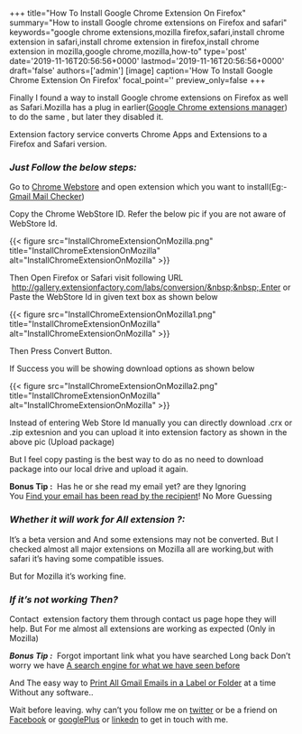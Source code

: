+++
title="How To Install Google Chrome Extension On Firefox"
summary="How to install Google chrome extensions on Firefox and safari"
keywords="google chrome extensions,mozilla firefox,safari,install chrome extension in safari,install chrome extension in firefox,install chrome extension in mozilla,google chrome,mozilla,how-to"
type='post'
date='2019-11-16T20:56:56+0000'
lastmod='2019-11-16T20:56:56+0000'
draft='false'
authors=['admin']
[image]
caption='How To Install Google Chrome Extension On Firefox'
focal_point=''
preview_only=false
+++








Finally I found a way to install Google chrome extensions on Firefox as well as Safari.Mozilla has a plug in earlier(<a title="Google Chrome Extension manager" href="https://addons.mozilla.org/en-US/firefox/addon/98440" target="_blank" rel="nofollow noopener">Google Chrome extensions manager</a>) to do the same , but later they disabled it.

Extension factory service converts Chrome Apps and Extensions to a Firefox and Safari version.

### <em>Just Follow the below steps:</em>

Go to <a title="Chrome Webstore" href="https://chrome.google.com/webstore" target="_blank" rel="nofollow noopener">Chrome Webstore</a>&nbsp;and open extension which you want to install(Eg:- <a title="Gmail Email Checker" href="https://chrome.google.com/webstore/detail/google-mail-checker/mihcahmgecmbnbcchbopgniflfhgnkff?utm_source=chrome-ntp-icon" target="_blank" rel="nofollow noopener">Gmail Mail Checker</a>)

Copy the Chrome WebStore ID. Refer the below pic if you are not aware of WebStore Id.

{{< figure src="InstallChromeExtensionOnMozilla.png" title="InstallChromeExtensionOnMozilla" alt="InstallChromeExtensionOnMozilla" >}}

Then Open Firefox or Safari visit following URL &nbsp;http://gallery.extensionfactory.com/labs/conversion/&nbsp;&nbsp;.Enter or Paste the WebStore Id in given text box as shown below

{{< figure src="InstallChromeExtensionOnMozilla1.png" title="InstallChromeExtensionOnMozilla" alt="InstallChromeExtensionOnMozilla" >}}

Then Press Convert Button.

If Success you will be showing download options as shown below

{{< figure src="InstallChromeExtensionOnMozilla2.png" title="InstallChromeExtensionOnMozilla" alt="InstallChromeExtensionOnMozilla" >}}

Instead of entering Web Store Id manually you can directly download .crx or .zip extesnion and you can upload it into extension factory as shown in the above pic (Upload package)

But I feel copy pasting is the best way to do as no need to download package into our local drive and upload it again.

<strong>Bonus Tip :</strong>&nbsp;&nbsp;Has he or she read my email yet? are they Ignoring You&nbsp;<a title="find out when your email has been read by the recipient!" href="https://www.arungudelli.com/2012/08/track-who-opened-your-mails-yesware.html" target="_blank" rel="noopener">Find&nbsp;your email has been read by the recipient</a>! No More Guessing

### <em>Whether it will work for All extension ?:</em>

It’s a beta version and And some extensions may not be converted. But I checked almost all major extensions on Mozilla all are working,but with safari it’s having some compatible issues.

But for Mozilla it’s working fine.

### <em>If it’s not working Then?</em>

Contact &nbsp;extension factory them through contact us page hope they will help. But For me almost all extensions are working as expected (Only in Mozilla)

<em><strong>Bonus Tip :</strong> </em>&nbsp;Forgot important link what you have searched Long back Don’t worry we have&nbsp;<a title="A search engine for what we have seen before" href="https://www.arungudelli.com/2012/09/a-search-engine-for-what-we-have-seen-before.html" rel="bookmark">A search engine for what we have seen before </a>

And The easy way to <a title="Print All Gmail emails in a folder or label at a time." href="https://www.arungudelli.com/2012/11/print-all-gmail-emails-in-one-folder-or-label-at-a-time.html" target="_blank" rel="noopener">Print All Gmail Emails in a Label or Folder</a> at a time Without any software..

Wait before leaving.
why can’t you follow me on <a href="https://twitter.com/arungudelli" target="_blank">twitter</a> or be a friend on <a href="https://www.facebook.com/gudelliArun" target="_blank">Facebook</a> or <a href="https://plus.google.com/+ArunkumarGudelli" target="_blank">googlePlus</a> or <a href="https://www.linkedin.com/in/arungudelli/" target="_blank">linkedn</a> to get in touch with me.









